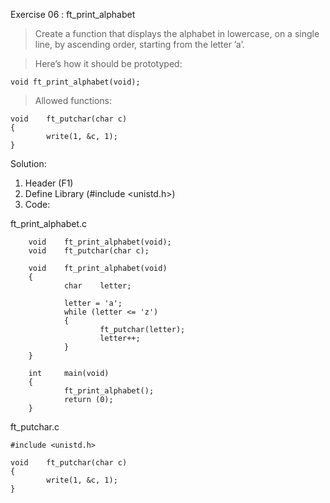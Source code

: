 Exercise 06 : ft_print_alphabet

> Create a function that displays the alphabet in lowercase, on a single line, by
ascending order, starting from the letter ’a’.

> Here’s how it should be prototyped:

    void ft_print_alphabet(void);

> Allowed functions:
    
    void    ft_putchar(char c)
    {
            write(1, &c, 1);
    }

Solution:

1. Header (F1)
2. Define Library (#include <unistd.h>)
3. Code:

ft_print_alphabet.c

        void    ft_print_alphabet(void);
        void    ft_putchar(char c);
        
        void    ft_print_alphabet(void)
        {
                char    letter;
        
                letter = 'a';
                while (letter <= 'z')
                {
                        ft_putchar(letter);
                        letter++;
                }
        }
        
        int     main(void)
        {
                ft_print_alphabet();
                return (0);
        }


ft_putchar.c
    
    #include <unistd.h>
    
    void    ft_putchar(char c)
    {
            write(1, &c, 1);
    }

